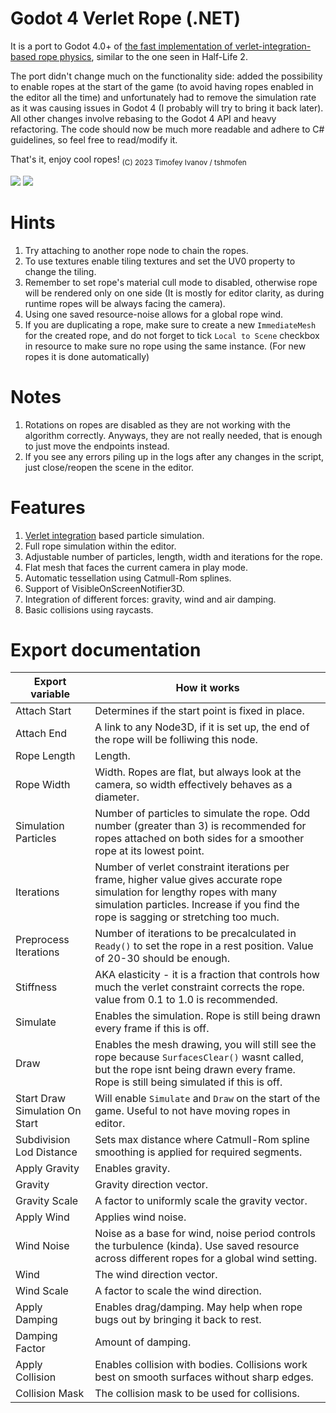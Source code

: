 # Godot 4 Verlet Rope (.NET)

It is a port to Godot 4.0+ of [the fast implementation of verlet-integration-based rope physics](https://github.com/2nafish117/godot-verlet-rope), similar to the one seen in Half-Life 2. 

The port didn't change much on the functionality side: added the possibility to enable ropes at the start of the game (to avoid having ropes enabled in the editor all the time) and unfortunately had to remove the simulation rate as it was causing issues in Godot 4 (I probably will try to bring it back later). All other changes involve rebasing to the Godot 4 API and heavy refactoring. The code should now be much more readable and adhere to C# guidelines, so feel free to read/modify it.

That's it, enjoy cool ropes! <sub>(C) 2023 Timofey Ivanov / tshmofen</sub>

![](https://github.com/Tshmofen/verlet-rope-4/blob/master/images/moving_ropes.gif)
![](https://github.com/Tshmofen/verlet-rope-4/blob/master/images/physics_ropes.gif)

# Hints
1. Try attaching to another rope node to chain the ropes.
2. To use textures enable tiling textures and set the UV0 property to change the tiling.
3. Remember to set rope's material cull mode to disabled, otherwise rope will be rendered only on one side (It is mostly for editor clarity, as during runtime ropes will be always facing the camera).
4. Using one saved resource-noise allows for a global rope wind.
5. If you are duplicating a rope, make sure to create a new `ImmediateMesh` for the created rope, and do not forget to tick `Local to Scene` checkbox in resource to make sure no rope using the same instance. (For new ropes it is done automatically)

# Notes
1. Rotations on ropes are disabled as they are not working with the algorithm correctly. Anyways, they are not really needed, that is enough to just move the endpoints instead.
2. If you see any errors piling up in the logs after any changes in the script, just close/reopen the scene in the editor.

# Features
1. [Verlet integration](https://en.wikipedia.org/wiki/Verlet_integration) based particle simulation.
2. Full rope simulation within the editor.
3. Adjustable number of particles, length, width and iterations for the rope.
4. Flat mesh that faces the current camera in play mode.
5. Automatic tessellation using Catmull-Rom splines.
6. Support of VisibleOnScreenNotifier3D.
7. Integration of different forces: gravity, wind and air damping.
8. Basic collisions using raycasts.

# Export documentation
| Export variable | How it works |
|--|--|
| Attach Start   | Determines if the start point is fixed in place. |
| Attach End     | A link to any Node3D, if it is set up, the end of the rope will be folliwing this node. |
| Rope Length    | Length. |
| Rope Width     | Width. Ropes are flat, but always look at the camera, so width effectively behaves as a diameter.|
| Simulation Particles | Number of particles to simulate the rope. Odd number (greater than 3) is recommended for ropes attached on both sides for a smoother rope at its lowest point. |
| Iterations     | Number of verlet constraint iterations per frame, higher value gives accurate rope simulation for lengthy ropes with many simulation particles. Increase if you find the rope is sagging or stretching too much. |
| Preprocess Iterations| Number of iterations to be precalculated in `Ready()` to set the rope in a rest position. Value of 20-30 should be enough. |
| Stiffness      | AKA elasticity - it is a fraction that controls how much the verlet constraint corrects the rope. value from 0.1 to 1.0 is recommended. |
| Simulate       | Enables the simulation. Rope is still being drawn every frame if this is off. |
| Draw           | Enables the mesh drawing, you will still see the rope because `SurfacesClear()` wasnt called, but the rope isnt being drawn every frame. Rope is still being simulated if this is off. |
| Start Draw Simulation On Start | Will enable `Simulate` and `Draw` on the start of the game. Useful to not have moving ropes in editor. |
| Subdivision Lod Distance | Sets max distance where Catmull-Rom spline smoothing is applied for required segments. |
| Apply Gravity  | Enables gravity. |
| Gravity        | Gravity direction vector. |
| Gravity Scale  | A factor to uniformly scale the gravity vector. |
| Apply Wind     | Applies wind noise. |
| Wind Noise     | Noise as a base for wind, noise period controls the turbulence (kinda). Use saved resource across different ropes for a global wind setting. |
| Wind           | The wind direction vector.|
| Wind Scale     | A factor to scale the wind direction. |
| Apply Damping  | Enables drag/damping. May help when rope bugs out by bringing it back to rest. |
| Damping Factor | Amount of damping. |
| Apply Collision| Enables collision with bodies. Collisions work best on smooth surfaces without sharp edges. |
| Collision Mask | The collision mask to be used for collisions. |

